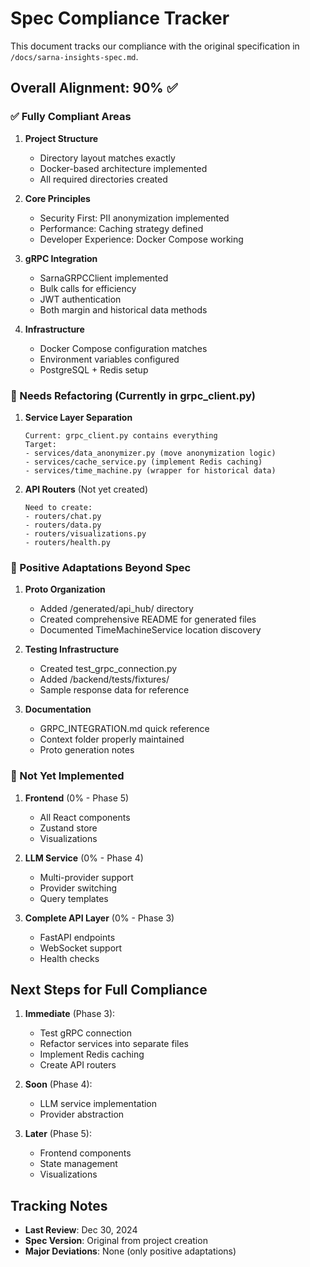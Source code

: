 # Spec Compliance Tracker

This document tracks our compliance with the original specification in `/docs/sarna-insights-spec.md`.

## Overall Alignment: 90% ✅

### ✅ Fully Compliant Areas

1. **Project Structure**
   - Directory layout matches exactly
   - Docker-based architecture implemented
   - All required directories created

2. **Core Principles**
   - Security First: PII anonymization implemented
   - Performance: Caching strategy defined
   - Developer Experience: Docker Compose working

3. **gRPC Integration**
   - SarnaGRPCClient implemented
   - Bulk calls for efficiency
   - JWT authentication
   - Both margin and historical data methods

4. **Infrastructure**
   - Docker Compose configuration matches
   - Environment variables configured
   - PostgreSQL + Redis setup

### 🔄 Needs Refactoring (Currently in grpc_client.py)

1. **Service Layer Separation**
   ```
   Current: grpc_client.py contains everything
   Target:  
   - services/data_anonymizer.py (move anonymization logic)
   - services/cache_service.py (implement Redis caching)
   - services/time_machine.py (wrapper for historical data)
   ```

2. **API Routers** (Not yet created)
   ```
   Need to create:
   - routers/chat.py
   - routers/data.py
   - routers/visualizations.py
   - routers/health.py
   ```

### 📝 Positive Adaptations Beyond Spec

1. **Proto Organization**
   - Added /generated/api_hub/ directory
   - Created comprehensive README for generated files
   - Documented TimeMachineService location discovery

2. **Testing Infrastructure**
   - Created test_grpc_connection.py
   - Added /backend/tests/fixtures/
   - Sample response data for reference

3. **Documentation**
   - GRPC_INTEGRATION.md quick reference
   - Context folder properly maintained
   - Proto generation notes

### 🚧 Not Yet Implemented

1. **Frontend** (0% - Phase 5)
   - All React components
   - Zustand store
   - Visualizations

2. **LLM Service** (0% - Phase 4)
   - Multi-provider support
   - Provider switching
   - Query templates

3. **Complete API Layer** (0% - Phase 3)
   - FastAPI endpoints
   - WebSocket support
   - Health checks

## Next Steps for Full Compliance

1. **Immediate** (Phase 3):
   - Test gRPC connection
   - Refactor services into separate files
   - Implement Redis caching
   - Create API routers

2. **Soon** (Phase 4):
   - LLM service implementation
   - Provider abstraction

3. **Later** (Phase 5):
   - Frontend components
   - State management
   - Visualizations

## Tracking Notes

- **Last Review**: Dec 30, 2024
- **Spec Version**: Original from project creation
- **Major Deviations**: None (only positive adaptations)
